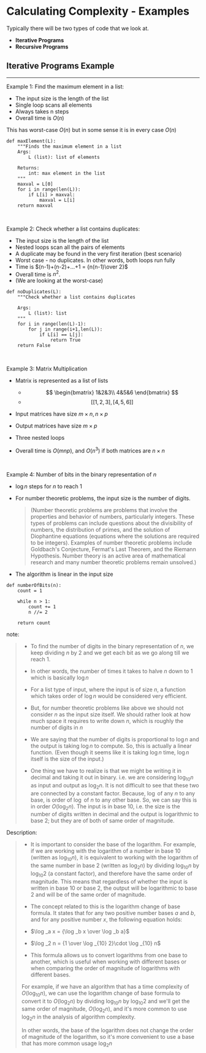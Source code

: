 # Calculating Complexity - Examples

<!-- Notes maintained by: Dibakash Baruah -->

Typically there will be two types of code that we look at.

- **Iterative Programs**
- **Recursive Programs**

## Iterative Programs Example

---

Example 1: Find the maximum element in a list:

- The input size is the length of the list
- Single loop scans all elements
- Always takes n steps
- Overall time is $O(n)$

This has worst-case $O(n)$ but in some sense it is in every case $O(n)$

```
def maxElement(L):
    """Finds the maximum element in a list
    Args:
        L (list): list of elements

    Returns:
        int: max element in the list
    """
    maxval = L[0]
    for i in range(len(L)):
        if L[i] > maxval:
            maxval = L[i]
    return maxval
```

<br>

Example 2: Check whether a list contains duplicates:

- The input size is the length of the list
- Nested loops scan all the pairs of elements
- A duplicate may be found in the very first iteration (best scenario)
- Worst case - no duplicates. In other words, both loops run fully
- Time is $(n-1)+(n-2)+...+1 = {n(n-1)\over 2}$
- Overall time is $n^2$.
- (We are looking at the worst-case)

```
def noDuplicates(L):
    """Check whether a list contains duplicates

    Args:
        L (list): list
    """
    for i in range(len(L)-1):
        for j in range(i+1,len(L)):
            if L[i] == L[j]:
                return True
    return False

```

<br>

Example 3: Matrix Multiplication

- Matrix is represented as a list of lists

  - $$
    \begin{bmatrix}
    1&2&3\\
    4&5&6
    \end{bmatrix}
    $$
  - $$[[1,2,3],[4,5,6]]$$

- Input matrices have size $m\times n, n\times p$

- Output matrices have size $m \times p$
- Three nested loops
- Overall time is $O(mnp)$, and $O(n^3)$ if both matrices are $n \times n$

<br>

Example 4: Number of bits in the binary representation of $n$

- $\log n$ steps for $n$ to reach 1
- For number theoretic problems, the input size is the number of digits.

  > (Number theoretic problems are problems that involve the properties and behavior of numbers, particularly integers. These types of problems can include questions about the divisibility of numbers, the distribution of primes, and the solution of Diophantine equations (equations where the solutions are required to be integers). Examples of number theoretic problems include Goldbach's Conjecture, Fermat's Last Theorem, and the Riemann Hypothesis. Number theory is an active area of mathematical research and many number theoretic problems remain unsolved.)

- The algorithm is linear in the input size

```
def numberOfBits(n):
    count = 1

    while n > 1:
        count += 1
        n //= 2

    return count
```

note:

> - To find the number of digits in the binary representation of $n$, we keep dividing $n$ by 2 and we get each bit as we go along till we reach 1.
>
> - In other words, the number of times it takes to halve $n$ down to 1 which is basically $\log n$
>
> - For a list type of input, where the input is of size $n$, a function which takes order of $\log n$ would be considered very efficient.
>
> - But, for number theoretic problems like above we should not consider $n$ as the input size itself. We should rather look at how much space it requires to write down $n$, which is roughly the number of digits in $n$
>
> - We are saying that the number of digits is proportional to $\log n$ and the output is taking $\log n$ to compute. So, this is actually a linear function. (Even though it seems like it is taking $\log n$ time, $\log n$ itself is the size of the input.)
>
> - One thing we have to realize is that we might be writing it in decimal and taking it out in binary. i.e. we are considering $\log _{10} n$ as input and output as $\log _2 n$. It is not difficult to see that these two are connected by a constant factor. Because, $\log$ of any $n$ to any base, is order of $\log$ of $n$ to any other base. So, we can say this is in order $O(\log _2 n)$. The input is in base 10, i.e. the size is the number of digits written in decimal and the output is logarithmic to base 2; but they are of both of same order of magnitude.

Description:

> - It is important to consider the base of the logarithm. For example, if we are working with the logarithm of a number in base 10 (written as $\log_{10}n$), it is equivalent to working with the logarithm of the same number in base 2 (written as $\log_{2}n$) by dividing $\log_{10}n$ by $\log_{10}2$ (a constant factor), and therefore have the same order of magnitude. This means that regardless of whether the input is written in base 10 or base 2, the output will be logarithmic to base 2 and will be of the same order of magnitude.
>
> - The concept related to this is the logarithm change of base formula. It states that for any two positive number bases $a$ and $b$, and for any positive number $x$, the following equation holds:
>
> - $\log _a x = {\log _b x \over \log _b a}$
>
> - $\log _2 n = {1  \over \log _{10} 2}\cdot \log _{10} n$
>
> - This formula allows us to convert logarithms from one base to another, which is useful when working with different bases or when comparing the order of magnitude of logarithms with different bases.
>
> For example, if we have an algorithm that has a time complexity of $O(\log _{10}n)$, we can use the logarithm change of base formula to convert it to $O(\log _{2}n)$ by dividing $\log _{10}n$ by $\log _{10}2$ and we'll get the same order of magnitude, $O(\log _{2}n)$, and it's more common to use $\log _2 n$ in the analysis of algorithm complexity.
>
> In other words, the base of the logarithm does not change the order of magnitude of the logarithm, so it's more convenient to use a base that has more common usage $\log _2 n$
